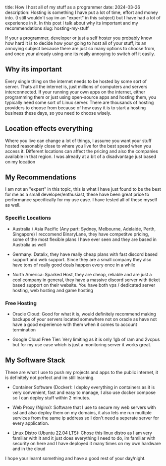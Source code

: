 title: How I host all of my stuff as a programmer
date: 2024-03-26
description: Hosting is something I have put a lot of time, effort and money into. (I still wouldn't say im an "expert" in this subject) but I have had a lot of experience in it. In this post I talk about why its important and my recommendations 
slug: hosting-my-stuff

If your a programmer, developer or just a self hoster you probably know how hard it is to decide how your going to host all of your stuff, its an annoying subject because there are just so many options to choose from, and once your already using one its really annoying to switch off it easily.

## Why its important
Every single thing on the internet needs to be hosted by some sort of server. Thats all the internet is, just millions of computers and servers interconnected. If your running your own apps on the internet, either programming them or just using open-source apps and hosting them, you typically need some sort of Linux server. There are thousands of hosting providers to choose from because of how easy it is to start a hosting business these days, so you need to choose wisely.

## Location effects everything
Where you live can change a lot of things, I assume you want your stuff hosted reasonably close to where you live for the best speed when you access it. Different locations can affect the pricing and also the companies available in that region. I was already at a bit of a disadvantage just based on my location

## My Recommendations
I am not an "expert" in this topic, this is what I have just found to be the best for me as a small developer/enthusiast, these have been great price to performance specifically for my use case. I have tested all of these myself as well.
### Specific Locations
- Australia / Asia Pacific (Any part: Sydney, Melbourne, Adelaide, Perth, Singapore) I reccomend BinaryLane, they have competitve pricing, some of the most flexible plans I have ever seen and they are based in Australia as well

- Germany: Datalix, they have really cheap plans with fast discord based support and web support. Since they are a small company they also have tons of really good deals happen every once in a while

- North America: Sparked Host, they are cheap, reliable and are just a cool company in general, they have a massive discord server with ticket based support on their website. You have both vps / dedicated server hosting, web hosting and game hosting

### Free Hosting

- Oracle Cloud: Good for what it is, would definitely recommend making backups of your servers located somewhere not on oracle as have not have a good experience with them when it comes to account termination

- Google Cloud Free Tier: Very limiting as it is only 1gb of ram and 2vcpus but for my use case which is just a monitoring server it works great.

## My Software Stack
These are what I use to push my projects and apps to the public internet, it is definitely not perfect and im still learning.

- Container Software (Docker): I deploy everything in containers as it is very convenient, fast and easy to manage, I also use docker compose so I can deploy stuff within 2 minutes.

- Web Proxy (Nginx): Software that I use to secure my web servers with ssl and also deploy them on my domains, it also lets me run multiple services from the same ip address so I don't need a seperate server for every application.

- Linux Distro (Ubuntu 22.04 LTS): Chose this linux distro as I am very familiar with it and it just does everything I need to do, im familiar with security on here and I have deployed it many times on my own hardware and in the cloud 

I hope your learnt something and have a good rest of your day/night.